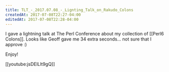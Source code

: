 ```yaml
---
title: TLT_-_2017.07.08_-_Lignting_Talk_on_Rakudo_Colons
createdAt: 2017-07-08T22:27-04:00
editedAt: 2017-07-08T22:28-04:00
---
```


I gave a lightning talk at The Perl Conference about my collection of [[Perl6 Colons]]. Looks like Geoff gave me 34 extra seconds... not sure that I approve :)

Enjoy!

[[youtube:jsDElLlt9gQ]]

